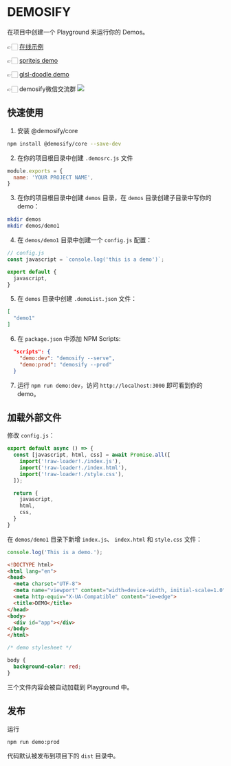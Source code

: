# DEMOSIFY

在项目中创建一个 Playground 来运行你的 Demos。

👉🏻 [在线示例](https://demosify.github.io/demosify-demo/)

👉🏻 [spritejs demo](https://spritejs.org/demo)

👉🏻 [glsl-doodle demo](http://doodle.webgl.group/demo)

👉🏻 demosify微信交流群 <img class="demosify-wechat" src="https://p4.ssl.qhimg.com/t014fe3cffcb00b5f46.png"></img>

## 快速使用

1. 安装 @demosify/core

```bash
npm install @demosify/core --save-dev
```

2. 在你的项目根目录中创建 `.demosrc.js` 文件

```js
module.exports = {
  name: 'YOUR PROJECT NAME',
}
```

3. 在你的项目根目录中创建 `demos` 目录，在 `demos` 目录创建子目录中写你的demo：

```bash
mkdir demos
mkdir demos/demo1
```

4. 在 `demos/demo1` 目录中创建一个 `config.js` 配置：

```js
// config.js
const javascript = `console.log('this is a demo')`;

export default {
  javascript,
}
```

5. 在 `demos` 目录中创建 `.demoList.json` 文件：

```json
[
  "demo1"
]
```

6. 在 `package.json` 中添加 NPM Scripts:

```json
  "scripts": {
    "demo:dev": "demosify --serve",
    "demo:prod": "demosify --prod"
  }
```

7. 运行 `npm run demo:dev`，访问 `http://localhost:3000` 即可看到你的 demo。

## 加载外部文件

修改 `config.js`：

```js
export default async () => {
  const [javascript, html, css] = await Promise.all([
    import('!raw-loader!./index.js'),
    import('!raw-loader!./index.html'),
    import('!raw-loader!./style.css'),
  ]);

  return {
    javascript,
    html,
    css,
  }
}
```

在 `demos/demo1` 目录下新增 `index.js`、 `index.html` 和 `style.css` 文件：

```js
console.log('This is a demo.');
```

```html
<!DOCTYPE html>
<html lang="en">
<head>
  <meta charset="UTF-8">
  <meta name="viewport" content="width=device-width, initial-scale=1.0">
  <meta http-equiv="X-UA-Compatible" content="ie=edge">
  <title>DEMO</title>
</head>
<body>
  <div id="app"></div>
</body>
</html>
```

```css
/* demo stylesheet */

body {
  background-color: red;
}
```

三个文件内容会被自动加载到 Playground 中。

## 发布

运行 

```bash
npm run demo:prod
```

代码默认被发布到项目下的 `dist` 目录中。
